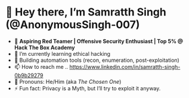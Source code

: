 # 👋 Hey there, I’m Samratth Singh (@AnonymousSingh-007)

 - 🎯 **Aspiring Red Teamer | Offensive Security Enthusiast | Top 5% @ Hack The Box Academy**  
 - 🌱 I’m currently learning ethical hacking
 - 🧰 Building automation tools (recon, enumeration, post-exploitation)
 - 📫 How to reach me .. https://www.linkedin.com/in/samratth-singh-0b9b29279 
 - 💬 Pronouns: He/Him (aka *The Chosen One*)  
 - ⚡ Fun fact: Privacy is a Myth, but I’ll try to exploit it anyway.
<!---
AnonymousSingh-007/AnonymousSingh-007 is a ✨ special ✨ repository because its `README.md` (this file) appears on your GitHub profile.
You can click the Preview link to take a look at your changes.
--->



